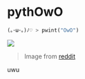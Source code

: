 # pythOwO
```py
(｡･ω･｡)ﾉ♡ > pwint("OwO")
```

![](https://raw.githubusercontent.com/virejdasani/pythOwO/main/aswets/imwages/pythowo-logo.png)

> Image from [reddit](https://www.reddit.com/r/ProgrammerHumor/comments/vkkyyv/say_hello_to_pythowo_make_sure_to_treat_her_well/)


uwu
